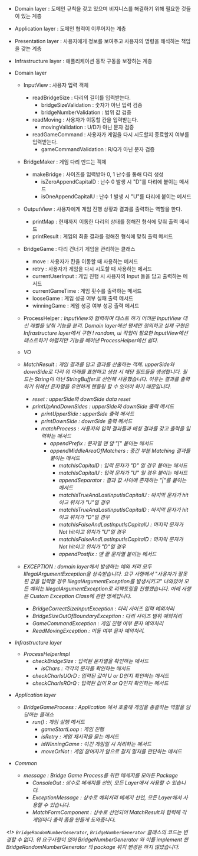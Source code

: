 - Domain layer : 도메인 규칙을 갖고 있으며 비지니스를 해결하기 위해 필요한 것들이 있는 계층
- Application layer : 도메인 협력이 이루어지는 계층
- Presentation layer : 사용자에게 정보를 보여주고 사용자의 명령을 해석하는 책임을 갖는 계층
- Infrastructure layer : 애플리케이션 동작 구동을 보장하는 계층


- Domain layer
    - InputView : 사용자 입력 객체
        - readBridgeSize  : 다리의 길이를 입력받는다.
            - bridgeSizeValidation : 숫자가 아닌 입력 검증
            - bridgeNumberValidation : 범위 값 검증
        - readMoving      : 사용자가 이동할 칸을 입력받는다.
            - movingValidation : U/D가 아닌 문자 검증
        - readGameCommand : 사용자가 게임을 다시 시도할지 종료할지 여부를 입력받는다.
            - gameCommandValidation : R/Q가 아닌 문자 검증

    - BridgeMaker : 게임 다리 만드는 객체
        - makeBridge : 사이즈를 입력받아 0, 1 난수를 통해 다리 생성
            - isZeroAppendCapitalD : 난수 0 발생 시 "D"를 다리에 붙이는 메서드
            - isOneAppendCapitalU : 난수 1 발생 시 "U"를 다리에 붙이는 메서드

    - OutputView : 사용자에게 게임 진행 상황과 결과를 출력하는 역할을 한다.
        - printMap : 현재까지 이동한 다리의 상태를 정해진 형식에 맞춰 출력 메서드
        - printResult : 게임의 최종 결과를 정해진 형식에 맞춰 출력 메서드

    - BridgeGame : 다리 건너기 게임을 관리하는 클래스
        - move : 사용자가 칸을 이동할 때 사용하는 메서드
        - retry : 사용자가 게임을 다시 시도할 때 사용하는 메서드
        - currentUserInput : 게임 진행 시 사용자의 Input 들을 담고 출력하는 메서드
        - currentGameTime : 게임 횟수를 출력하는 메서드
        - looseGame : 게임 성공 여부 실패 출력 메서드
        - winningGame : 게임 성공 여부 성공 출력 메서드

    - ProcessHelper<I> : InputView와 협력하며 테스트 하기 어려운 InputView 대신
      레벨을 낮춰 기능을 분리. Domain layer에선 명세만 정의하고 실제 구현은 Infrastructure layer에서 구현
      ! random, ui 작업이 필요한 InputView에선 테스트하기 어렵지만 기능을 떼어낸 ProcessHelper에선 쉽다.

    - VO
    - MatchResult : 게임 결과를 담고 결과를 산출하는 객체. upperSide와 downSide로 다리 위 아래를 표현하고
      생성 시 해당 필드들을 생성합니다. 필드는 String이 아닌 StringBuffer로 선언해 사용했습니다.
      이유는 결과를 출력하기 위해선 문자열을 유연하게 핸들링 할 수 있어야 하기 때문입니다.
        - reset : upperSide와 downSide data reset
        - printUpAndDownSides : upperSide와 downSide 출력 메서드
            - printUpperSide : upperSide 출력 메서드
            - printDownSide : downSide 출력 메서드
            - matchProcess : 사용자의 입력 결과들과 매칭 결과를 갖고 출력을 입력하는 메서드
                - appendPrefix : 문자열 맨 앞 "[" 붙이는 메서드
                - appendMiddleAreaOfMatchers : 중간 부분 Matching 결과를 붙이는 메서드
                    - matchIsCapitalD : 입력 문자가 "D" 일 경우 붙이는 메서드
                    - matchIsCapitalU : 입력 문자가 "U" 일 경우 붙이는 메서드
                    - appendSeparator : 결과 값 사이에 존재하는 "|"를 붙이는 메서드
                    - matchIsTrueAndLastInputIsCapitalU : 마지막 문자가 hit이고 위치가 "U"일 경우
                    - matchIsTrueAndLastInputIsCapitalD : 마지막 문자가 hit이고 위치가 "D"일 경우
                    - matchIsFalseAndLastInputIsCapitalU : 마지막 문자가 Not hit이고 위치가 "U"일 경우
                    - matchIsFalseAndLastInputIsCapitalD : 마지막 문자가 Not hit이고 위치가 "D"일 경우
                    - appendPostfix : 맨 끝 문자열 붙이는 메서드

    - EXCEPTION : domain layer에서 발생하는 예외 처리 모두 IllegalArgumentException을 상속받습니다.
      요구 사항에서 "사용자가 잘못된 값을 입력할 경우 IllegalArgumentException를 발생시키고" 나와있어
      모든 예외는 IllegalArgumentException로 리팩토링을 진행했습니다.
      아래 사항은 Custom Exception Class에 관한 명세입니다.
        - BridgeCorrectSizeInputException : 다리 사이즈 입력 예외처리
        - BridgeSizeOutOfBoundaryException : 다리 사이즈 범위 예외처리
        - GameCommandException : 게임 진행 여부 문자 예외처리
        - ReadMovingException : 이동 여부 문자 예외처리.

- Infrastructure layer
    - ProcessHelperImpl
        - checkBridgeSize : 입력된 문자열을 확인하는 메서드
            - isChars : 각각의 문자를 확인하는 메서드
        - checkCharIsUOrD : 입력된 값이 U or D인지 확인하는 메서드
        - checkCharIsROrQ : 입력된 값이 R or Q인지 확인하는 메서드

- Application layer
    - BridgeGameProcess : Application 에서 호출해 게임을 총괄하는 역할을 담당하는 클래스
        - run() : 게임 실행 메서드
          - gameStartLoop : 게임 진행
          - isRetry : 게임 재시작을 묻는 메서드
          - isWinningGame : 이긴 게임일 시 처리하는 메서드
          - moveOrNot : 게임 참여자가 앞으로 갈지 말지를 판단하는 메서드

- Common
    - message : Bridge Game Process를 위한 메세지를 모아둔 Package
        - ConsoleOut : 상수로 메세지를 선언, 모든 Layer에서 사용할 수 있습니다.
        - ExceptionMessage : 상수로 예외처리 메세지 선언, 모든 Layer에서 사용할 수 있습니다.
        - MatchFormComponent : 상수로 선언되어 MatchResult와 협력해 각 게임마다 출력 폼을 만들게 도와줍니다.

<!> `BridgeRandomNumberGenerator`, `BridgeNumberGenerator` 클래스의 코드는 변경할 수 없다.
위 요구사항이 있어 BridgeNumberGenerator 와 이를 implement 한 BridgeRandomNumberGenerator
의 package 위치 변경은 하지 않았습니다.
